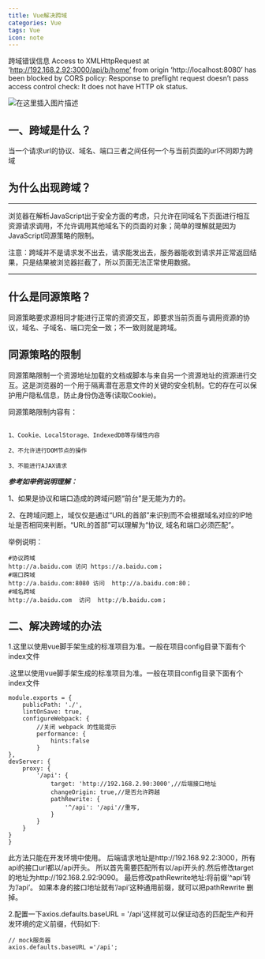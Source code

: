 ```yaml
---
title: Vue解决跨域
categories: Vue
tags: Vue
icon: note
---
```

跨域错误信息
Access to XMLHttpRequest at ‘http://192.168.2.92:3000/api/b/home’ from origin ‘http://localhost:8080’ has been blocked by CORS policy: Response to preflight request doesn’t pass access control check: It does not have HTTP ok status.

![在这里插入图片描述](https://img1.imgtp.com/2023/05/17/yKkpkryI.png)

## 一、跨域是什么？

当一个请求url的协议、域名、端口三者之间任何一个与当前页面的url不同即为跨域

## 为什么出现跨域？

---

浏览器在解析JavaScript出于安全方面的考虑，只允许在同域名下页面进行相互资源请求调用，不允许调用其他域名下的页面的对象；简单的理解就是因为JavaScript同源策略的限制。

 注意：跨域并不是请求发不出去，请求能发出去，服务器能收到请求并正常返回结果，只是结果被浏览器拦截了，所以页面无法正常使用数据。

---

## 什么是同源策略？

同源策略要求源相同才能进行正常的资源交互，即要求当前页面与调用资源的协议，域名、子域名、端口完全一致；不一致则就是跨域。

## 同源策略的限制

同源策略限制一个资源地址加载的文档或脚本与来自另一个资源地址的资源进行交互。这是浏览器的一个用于隔离潜在恶意文件的关键的安全机制。它的存在可以保护用户隐私信息，防止身份伪造等(读取Cookie)。

同源策略限制内容有：

```

1、Cookie、LocalStorage、IndexedDB等存储性内容

2、不允许进行DOM节点的操作

3、不能进行AJAX请求

```

***参考如举例说明理解：***

1、如果是协议和端口造成的跨域问题“前台”是无能为力的。

2、在跨域问题上，域仅仅是通过“URL的首部”来识别而不会根据域名对应的IP地址是否相同来判断。“URL的首部”可以理解为“协议, 域名和端口必须匹配”。

举例说明：

```
#协议跨域
http://a.baidu.com 访问 https://a.baidu.com；
#端口跨域
http://a.baidu.com:8080 访问  http://a.baidu.com:80；
#域名跨域
http://a.baidu.com  访问  http://b.baidu.com；
```

## 二、解决跨域的办法

1.这里以使用vue脚手架生成的标准项目为准。一般在项目config目录下面有个index文件

.这里以使用vue脚手架生成的标准项目为准。一般在项目config目录下面有个index文件

```vue
module.exports = {
    publicPath: './',
    lintOnSave: true,
    configureWebpack: {
        //关闭 webpack 的性能提示
        performance: {
            hints:false
        }
},
devServer: {
    proxy: {
        '/api': {
            target: 'http://192.168.2.90:3000',//后端接口地址
            changeOrigin: true,//是否允许跨越
            pathRewrite: {
                '^/api': '/api'//重写,
            }
        }
    }
}
}
```
此方法只能在开发环境中使用。
后端请求地址是http://192.168.92.2:3000，所有api的接口url都以/api开头。
所以首先需要匹配所有以/api开头的.然后修改target的地址为http://192.168.2.92:9090。
最后修改pathRewrite地址:将前缀’^api’转为’/api’。
如果本身的接口地址就有’/api’这种通用前缀，就可以把pathRewrite 删掉。

2.配置一下axios.defaults.baseURL = '/api’这样就可以保证动态的匹配生产和开发环境的定义前缀，代码如下:

```
// mock服务器
axios.defaults.baseURL ='/api';
```